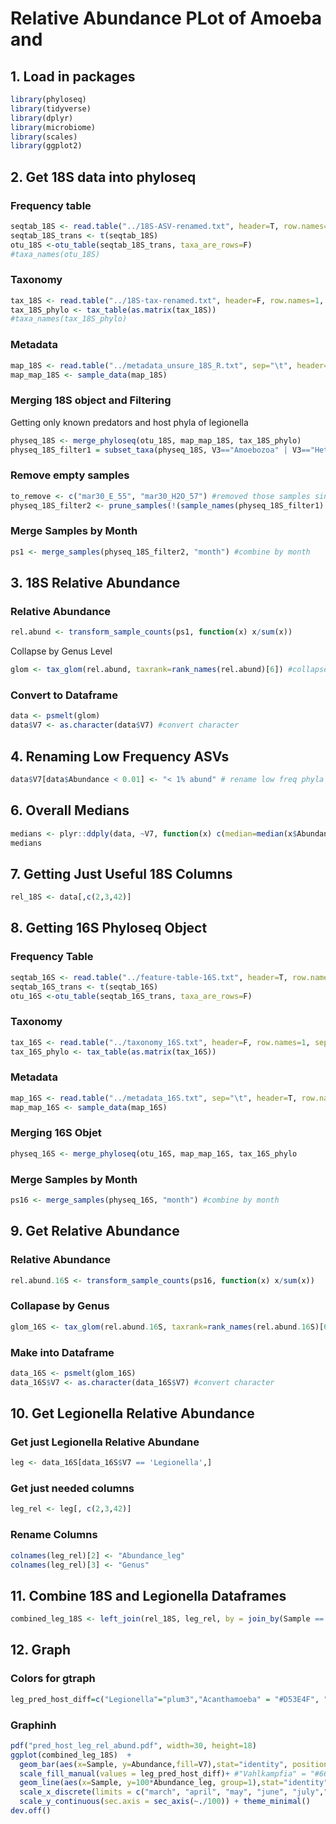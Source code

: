 # Relative Abundance PLot of Amoeba and 
## 1. Load in packages
```R
library(phyloseq)
library(tidyverse)
library(dplyr)
library(microbiome)
library(scales)
library(ggplot2)
```
## 2. Get 18S data into phyloseq
### Frequency table
```R
seqtab_18S <- read.table("../18S-ASV-renamed.txt", header=T, row.names=1)
seqtab_18S_trans <- t(seqtab_18S)
otu_18S <-otu_table(seqtab_18S_trans, taxa_are_rows=F)
#taxa_names(otu_18S)
```
### Taxonomy
```R
tax_18S <- read.table("../18S-tax-renamed.txt", header=F, row.names=1, sep="\t")
tax_18S_phylo <- tax_table(as.matrix(tax_18S))
#taxa_names(tax_18S_phylo)
```
### Metadata
```R
map_18S <- read.table("../metadata_unsure_18S_R.txt", sep="\t", header=T, row.names=1)
map_map_18S <- sample_data(map_18S)
```
### Merging 18S object and Filtering
Getting only known predators and host phyla of legionella
```R
physeq_18S <- merge_phyloseq(otu_18S, map_map_18S, tax_18S_phylo)
physeq_18S_filter1 = subset_taxa(physeq_18S, V3=="Amoebozoa" | V3=="Heterolobosea" | V3=="Ciliophora" |V3=="Cercozoa")
```
### Remove empty samples
```R
to_remove <- c("mar30_E_55", "mar30_H2O_57") #removed those samples since they didnt have any OTUs of interest
physeq_18S_filter2 <- prune_samples(!(sample_names(physeq_18S_filter1) %in% to_remove), physeq_18S_filter1)
```
### Merge Samples by Month
```R
ps1 <- merge_samples(physeq_18S_filter2, "month") #combine by month
```
## 3. 18S Relative Abundance
### Relative Abundance
```R
rel.abund <- transform_sample_counts(ps1, function(x) x/sum(x))
```
Collapse by Genus Level
```R
glom <- tax_glom(rel.abund, taxrank=rank_names(rel.abund)[6]) #collapse by genus level
```
### Convert to Dataframe
```R
data <- psmelt(glom)
data$V7 <- as.character(data$V7) #convert character
```
## 4. Renaming Low Frequency ASVs
```R
data$V7[data$Abundance < 0.01] <- "< 1% abund" # rename low freq phyla
```
## 6. Overall Medians
```R
medians <- plyr::ddply(data, ~V7, function(x) c(median=median(x$Abundance)))
medians
```
## 7. Getting Just Useful 18S Columns
```R
rel_18S <- data[,c(2,3,42)]
```
## 8. Getting 16S Phyloseq Object
### Frequency Table
```R
seqtab_16S <- read.table("../feature-table-16S.txt", header=T, row.names=1)
seqtab_16S_trans <- t(seqtab_16S)
otu_16S <-otu_table(seqtab_16S_trans, taxa_are_rows=F)
```
### Taxonomy
```R
tax_16S <- read.table("../taxonomy_16S.txt", header=F, row.names=1, sep="\t")
tax_16S_phylo <- tax_table(as.matrix(tax_16S))
```
### Metadata
```R
map_16S <- read.table("../metadata_16S.txt", sep="\t", header=T, row.names=1)
map_map_16S <- sample_data(map_16S)
```
### Merging 16S Objet
```R
physeq_16S <- merge_phyloseq(otu_16S, map_map_16S, tax_16S_phylo
```
### Merge Samples by Month
```R
ps16 <- merge_samples(physeq_16S, "month") #combine by month
```
## 9. Get Relative Abundance
### Relative Abundance
```R
rel.abund.16S <- transform_sample_counts(ps16, function(x) x/sum(x))
```
### Collapase by Genus
```R
glom_16S <- tax_glom(rel.abund.16S, taxrank=rank_names(rel.abund.16S)[6]) #collapse by genus level
```
### Make into Dataframe
```R
data_16S <- psmelt(glom_16S)
data_16S$V7 <- as.character(data_16S$V7) #convert character
```
## 10. Get Legionella Relative Abundance
### Get just Legionella Relative Abundane
```R
leg <- data_16S[data_16S$V7 == 'Legionella',]
```
### Get just needed columns
```R
leg_rel <- leg[, c(2,3,42)]
```
### Rename Columns
```R
colnames(leg_rel)[2] <- "Abundance_leg"
colnames(leg_rel)[3] <- "Genus"
```
## 11. Combine 18S and Legionella Dataframes
```R
combined_leg_18S <- left_join(rel_18S, leg_rel, by = join_by(Sample == Sample))
```
## 12. Graph
### Colors for gtraph
```R
leg_pred_host_diff=c("Legionella"="plum3","Acanthamoeba" = "#D53E4F", "Echinamoeba"="#FDAE61", "Korotnevella" ="#FEE08B", "Naegleria"="#E6F598", "Tetrahymena"="#ABDDA4", "Vannella" = "#66C2A5","Vermamoeba"="#3288BD", "Arcellinida_unknown" = "gray52", "BIO10-D10" = "gray52", "Dactylopodida" = "gray52", "Stygamoebida" = "gray52", "Euamoebida" = "gray52", "BOLA868" = "gray52", "Centramoebida" = "gray52", "Mycamoeba" = "gray52", "Vannella" = "gray52", "Euamoebida_unknown" = "gray52", "Vannellida" = "gray52", "Tubulinea_unknown" = "gray52", "Tubulinea" = "gray52", "uncultured" = "gray52", "Vannellida_unknown" = "gray52", "Amoebozoa_unknown" = "gray52", "Cryptodifflugia" = "gray52", "Amoebozoa" = "gray52", "Vermistella" = "gray52", "Protosteliopsis" = "gray52", "Arcellinida" = "gray52", "Arcella" = "gray52", "Gymnophrys" = "gray67", "Heteromita" = "gray67", "Cercozoa_unknown" = "gray67", "uncultured" = "gray67", "Paracercomonas" = "gray67", "Cercozoa" = "gray67", "Glissomonadida_unknown" = "gray67", "Vampyrellidae" = "gray67", "Tracheleuglypha" = "gray67", "Cercomonadidae" = "gray67", "Eocercomonas" = "gray67", "Kraken" = "gray67", "Euglypha" = "gray67", "Glissomonadida" = "gray67", "Trinema" = "gray67", "Thecofilosea_unknown" = "gray67", "Chilodonella" = "gray52", "Amphileptus" = "gray52", "Cyrtolophosis" = "gray52", "Leptopharynx" = "gray52", "Hymenostomatia" = "gray52", "Cyclidium" = "gray52", "Colpodea_unknown" = "gray52", "Hypotrichia_unknown" = "gray52", "Vorticella" = "gray52", "Protocyclidium" = "gray52", "Peritrichia" = "gray52", "Spirotrichea_unknown" = "gray52", "Oligohymenophorea" = "gray52", "Conthreep_unknown" = "gray52", "Nassophorea" = "gray52", "Colpodida" = "gray52", "Telotrochidium" = "gray52", "Nassophorea_unknown" = "gray52", "Oligohymenophorea_unknown" = "gray52", "Aspidisca" = "gray52", "Haptoria_unknown" = "gray52", "Ephelota" = "gray52", "Cyrtolophosidida" = "gray52", "Allovahlkampfia" = "gray52", "Tetramitia_unknown" = "gray52", "Vahlkampfia" = "gray52", "Neovahlkampfia" = "gray52", "Cercomonadidae_unknown" = "gray67", "Euglyphida_unknown" = "gray67", "Hypotrichia_unknown" = "gray52", "Oligohymenphorea_unknown"="gray52", "Oligohymenophorea_unkown"="gray52", "Vampyrellidae_unknown"="gray67")
```
### Graphinh
```R
pdf("pred_host_leg_rel_abund.pdf", width=30, height=18)
ggplot(combined_leg_18S)  + 
  geom_bar(aes(x=Sample, y=Abundance,fill=V7),stat="identity", position="stack")+
  scale_fill_manual(values = leg_pred_host_diff)+ #"Vahlkampfia" = "#66C2A5" is a maybe
  geom_line(aes(x=Sample, y=100*Abundance_leg, group=1),stat="identity",color="red",size=5)+
  scale_x_discrete(limits = c("march", "april", "may", "june", "july","august"))+
  scale_y_continuous(sec.axis = sec_axis(~./100)) + theme_minimal()
dev.off()
```


















